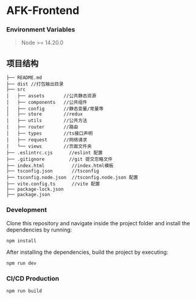 # AFK-Frontend
### Environment Variables
> Node >= 14.20.0 
## 项目结构
```
├── README.md
├── dist //打包输出目录
├── src
│   ├── assets       //公共静态资源
│   ├── components   //公共组件
│   ├── config       //静态变量/常量等
│   ├── store        //redux
│   ├── utils        //公共方法
│   ├── router       //路由
│   ├── types        //ts接口声明
│   ├── request      //网络请求
│   └── views        //页面文件夹
├── .eslintrc.cjs      //eslint 配置
├── .gitignore         //git 提交忽略文件
├── index.html          //index.html模板
├── tsconfig.json       //tsconfig
├── tsconfig.node.json  //tsconfig.node.json 配置
├── vite.config.ts      //vite 配置
├── package-lock.json   
├── package.json
```
### Development
Clone this repository and navigate inside the project folder and install the dependencies by running:
```
npm install
```
After installing the dependencies, build the project by executing:
```
npm run dev
```
### CI/CD Production
```
npm run build
```